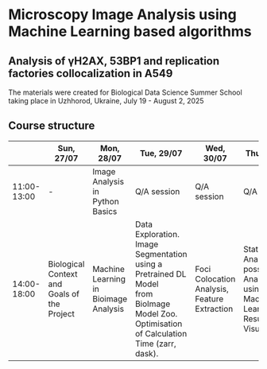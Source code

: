 
# Microscopy Image Analysis using Machine Learning based algorithms

## Analysis of γH2AX, 53BP1 and replication factories collocalization in A549 

The materials were created for Biological Data Science Summer School taking place in Uzhhorod, Ukraine, July 19 - August 2, 2025 



## Course structure

|       | Sun, 27/07      | Mon, 28/07      | Tue, 29/07      | Wed, 30/07      | Thu, 31/07      | Fri, 01/08      |
|---------------|---------------|---------------|---------------|---------------|---------------|---------------|
| 11:00-13:00 | - | Image Analysis in Python Basics | Q/A session | Q/A session | Q/A session | (10:00-...) Poster preparation |
| 14:00-18:00 | Biological Context and Goals of the Project | Machine Learning in Bioimage Analysis |Data Exploration. Image Segmentation using a Pretrained DL Model<br>from BioImage Model Zoo. Optimisation of Calculation Time (zarr, dask). | Foci Colocation Analysis, Feature Extraction | Statistical Analysis, possibly Analysis<br>using Machine Learning. Results Visualisation | Conference |
